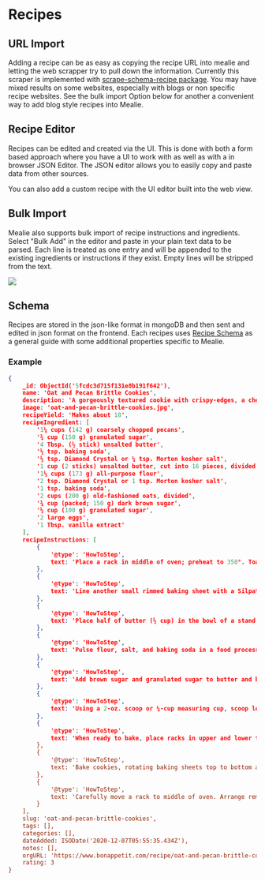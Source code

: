 # Recipes

## URL Import
Adding a recipe can be as easy as copying the recipe URL into mealie and letting the web scrapper try to pull down the information. Currently this scraper is implemented with [scrape-schema-recipe package](https://pypi.org/project/scrape-schema-recipe/). You may have mixed results on some websites, especially with blogs or non specific recipe websites. See the bulk import Option below for another a convenient way to add blog style recipes into Mealie.


## Recipe Editor
Recipes can be edited and created via the UI. This is done with both a form based approach where you have a UI to work with as well as with a in browser JSON Editor. The JSON editor allows you to easily copy and paste data from other sources. 

You can also add a custom recipe with the UI editor built into the web view.

## Bulk Import
Mealie also supports bulk import of recipe instructions and ingredients. Select "Bulk Add" in the editor and paste in your plain text data to be parsed. Each line is treated as one entry and will be appended to the existing ingredients or instructions if they exist. Empty lines will be stripped from the text.

![](../assets/gifs/bulk-add-demo.gif)

## Schema 
Recipes are stored in the json-like format in mongoDB and then sent and edited in json format on the frontend. Each recipes uses [Recipe Schema](https://schema.org/Recipe) as a general guide with some additional properties specific to Mealie.

### Example
```json
{
    _id: ObjectId('5fcdc3d715f131e8b191f642'),
    name: 'Oat and Pecan Brittle Cookies',
    description: 'A gorgeously textured cookie with crispy-edges, a chewy center, toasty pecans, and tiny crispy pecan brittle bits throughout.',
    image: 'oat-and-pecan-brittle-cookies.jpg',
    recipeYield: 'Makes about 18',
    recipeIngredient: [
        '1¼ cups (142 g) coarsely chopped pecans',
        '¾ cup (150 g) granulated sugar',
        '4 Tbsp. (½ stick) unsalted butter',
        '½ tsp. baking soda',
        '½ tsp. Diamond Crystal or ¼ tsp. Morton kosher salt',
        '1 cup (2 sticks) unsalted butter, cut into 16 pieces, divided',
        '1⅓ cups (173 g) all-purpose flour',
        '2 tsp. Diamond Crystal or 1 tsp. Morton kosher salt',
        '1 tsp. baking soda',
        '2 cups (200 g) old-fashioned oats, divided',
        '¾ cup (packed; 150 g) dark brown sugar',
        '½ cup (100 g) granulated sugar',
        '2 large eggs',
        '1 Tbsp. vanilla extract'
    ],
    recipeInstructions: [
        {
            '@type': 'HowToStep',
            text: 'Place a rack in middle of oven; preheat to 350°. Toast pecans on a small rimmed baking sheet, tossing halfway through, until slightly darkened and fragrant, 8–10 minutes. Let cool.'
        },
        {
            '@type': 'HowToStep',
            text: 'Line another small rimmed baking sheet with a Silpat baking mat. Cook granulated sugar, butter, and 2 Tbsp. water in a small saucepan over medium-low heat, stirring gently with a heatproof rubber spatula, until sugar is dissolved. Increase heat to medium and bring syrup to a rapid simmer. Cook, without stirring, swirling pan often, until syrup turns a deep amber color, 8–10 minutes. Immediately remove saucepan from heat and stir in pecans. Once pecans are well coated, add baking soda and salt and stir to incorporate (mixture will foam and sputter as baking soda aerates caramel). Working quickly (it will harden fast), scrape mixture onto prepared baking sheet and spread into a thin layer. Let cool completely, 5–10 minutes. Chop into pea-size pieces; set aside.'
        },
        {
            '@type': 'HowToStep',
            text: 'Place half of butter (½ cup) in the bowl of a stand mixer. Bring remaining butter to a boil in a small saucepan over medium-low heat, stirring often with a heatproof rubber spatula. Cook, scraping bottom and sides of pan constantly, until butter sputters, foams, and, eventually, you see browned bits floating on the surface, 5–7 minutes. Pour brown butter over butter in stand mixer bowl, making sure to scrape in all the browned bits. Let sit until butter begins to resolidify, about 30 minutes.'
        },
        {
            '@type': 'HowToStep',
            text: 'Pulse flour, salt, and baking soda in a food processor to combine. Add half of reserved pecan brittle and 1 cup oats; process in long pulses until oats and brittle are finely ground.'
        },
        {
            '@type': 'HowToStep',
            text: 'Add brown sugar and granulated sugar to butter and beat with paddle attachment on medium speed until light and smooth but not fluffy, about 2 minutes. Scrape down sides of bowl and add eggs and vanilla. Beat until very light and satiny, about 1 minute. Scrape down sides of bowl and add flour mixture; beat on low speed until no dry spots remain and you have a soft, evenly mixed dough. Add remaining half of brittle and remaining 1 cup oats; mix on low speed just to distribute. Fold batter several times with a spatula to ensure everything is evenly mixed.'
        },
        {
            '@type': 'HowToStep',
            text: 'Using a 2-oz. scoop or ¼-cup measuring cup, scoop level portions of dough to make 18 cookies. Place on a parchment-lined baking sheet, spacing as close together as possible (you’ll space them out before baking). Cover tightly with plastic wrap and chill at least 12 hours and up to 2 days. (If you’re pressed for time, a couple hours will do; cookies just won’t be as chewy.)'
        },
        {
            '@type': 'HowToStep',
            text: 'When ready to bake, place racks in upper and lower thirds of oven; preheat to 350°. Line 2 large rimmed baking sheets with parchment paper. Arrange 6 cookies on each prepared baking sheet, spacing at least 3" apart.'
        },
        {
            '@type': 'HowToStep',
            text: 'Bake cookies, rotating baking sheets top to bottom and front to back after 12 minutes, until dark golden brown around the edges, 16–20 minutes. Let cookies cool 5 minutes on baking sheets, then transfer cookies to a wire rack with a spatula and let cool completely.'
        },
        {
            '@type': 'HowToStep',
            text: 'Carefully move a rack to middle of oven. Arrange remaining dough on one of the baking sheets (it’s okay if it’s still warm). Bake as before (this batch might go a bit faster).\nDo ahead: Dough can be formed 2 months ahead; chill dough balls at least 2 hours before transferring to freezer. Once frozen solid, store in resealable plastic freezer bags and keep frozen. No need to thaw before baking, but you may need to add a minute or two to the baking time. Cookies can be baked 5 days ahead; store airtight at room temperature.'
        }
    ],
    slug: 'oat-and-pecan-brittle-cookies',
    tags: [],
    categories: [],
    dateAdded: ISODate('2020-12-07T05:55:35.434Z'),
    notes: [],
    orgURL: 'https://www.bonappetit.com/recipe/oat-and-pecan-brittle-cookies',
    rating: 3
}
```
